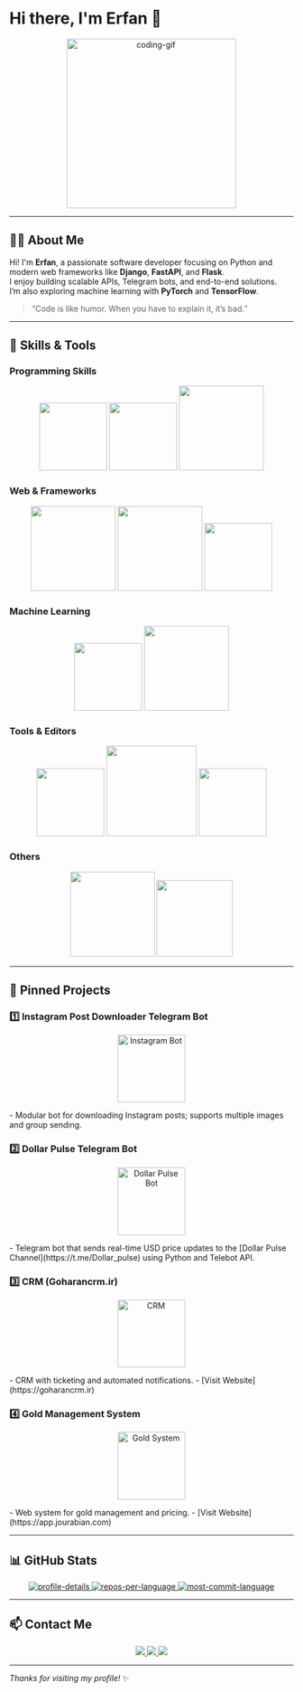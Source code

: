 # Hi there, I'm Erfan 👋

<p align="center">
  <img src="https://media.giphy.com/media/26ufnwz3wDUli7GU0/giphy.gif" width="300" alt="coding-gif"/>
</p>

---

## 👨‍💻 About Me
Hi! I'm **Erfan**, a passionate software developer focusing on Python and modern web frameworks like **Django**, **FastAPI**, and **Flask**.  
I enjoy building scalable APIs, Telegram bots, and end-to-end solutions.  
I’m also exploring machine learning with **PyTorch** and **TensorFlow**.  

> “Code is like humor. When you have to explain it, it’s bad.”

---

## 🔭 Skills & Tools

### Programming Skills
<p align="center">
  <img src="https://ziadoua.github.io/m3-Markdown-Badges/badges/Python/python2.svg" width="120" />
  <img src="https://ziadoua.github.io/m3-Markdown-Badges/badges/MySQL/mysql2.svg" width="120" />
  <img src="https://ziadoua.github.io/m3-Markdown-Badges/badges/PostgreSQL/postgresql2.svg" width="150" />
</p>

### Web & Frameworks
<p align="center">
  <img src="https://ziadoua.github.io/m3-Markdown-Badges/badges/FastAPI/fastapi2.svg" width="150" />
  <img src="https://ziadoua.github.io/m3-Markdown-Badges/badges/Django/django2.svg" width="150" />
  <img src="https://ziadoua.github.io/m3-Markdown-Badges/badges/Flask/flask2.svg" width="120" />
</p>

### Machine Learning
<p align="center">
  <img src="https://ziadoua.github.io/m3-Markdown-Badges/badges/PyTorch/pytorch2.svg" width="120" />
  <img src="https://ziadoua.github.io/m3-Markdown-Badges/badges/TensorFlow/tensorflow2.svg" width="150" />
</p>

### Tools & Editors
<p align="center">
  <img src="https://ziadoua.github.io/m3-Markdown-Badges/badges/Github/github2.svg" width="120" />
  <img src="https://ziadoua.github.io/m3-Markdown-Badges/badges/VisualStudioCode/visualstudiocode2.svg" width="160" />
  <img src="https://ziadoua.github.io/m3-Markdown-Badges/badges/Neovim/neovim2.svg" width="120" />
</p>

### Others
<p align="center">
  <img src="https://ziadoua.github.io/m3-Markdown-Badges/badges/Telegram/telegram2.svg" width="150" />
  <img src="https://ziadoua.github.io/m3-Markdown-Badges/badges/Twitter/twitter2.svg" width="135" />
</p>

---

## 🚀 Pinned Projects

### 1️⃣ Instagram Post Downloader Telegram Bot
<p align="center">
  <img src="https://ziadoua.github.io/m3-Markdown-Badges/badges/Telegram/telegram2.svg" width="120" alt="Instagram Bot"/>
</p>
- Modular bot for downloading Instagram posts; supports multiple images and group sending.

### 2️⃣ Dollar Pulse Telegram Bot
<p align="center">
  <a href="https://t.me/Dollar_pulse">
    <img src="https://ziadoua.github.io/m3-Markdown-Badges/badges/Telegram/telegram2.svg" width="120" alt="Dollar Pulse Bot"/>
  </a>
</p>
- Telegram bot that sends real-time USD price updates to the [Dollar Pulse Channel](https://t.me/Dollar_pulse) using Python and Telebot API.

### 3️⃣ CRM (Goharancrm.ir)
<p align="center">
  <a href="https://goharancrm.ir">
    <img src="https://ziadoua.github.io/m3-Markdown-Badges/badges/Django/django2.svg" width="120" alt="CRM"/>
  </a>
</p>
- CRM with ticketing and automated notifications.  
- [Visit Website](https://goharancrm.ir)

### 4️⃣ Gold Management System
<p align="center">
  <a href="https://app.jourabian.com">
    <img src="https://ziadoua.github.io/m3-Markdown-Badges/badges/PostgreSQL/postgresql2.svg" width="120" alt="Gold System"/>
  </a>
</p>
- Web system for gold management and pricing.  
- [Visit Website](https://app.jourabian.com)

---

## 📊 GitHub Stats
<p align="center">
  <a href="https://github.com/erfunzi">
    <img src="https://github-profile-summary-cards.vercel.app/api/cards/profile-details?username=erfunzi&theme=radical" alt="profile-details" />
  </a>
  <a href="https://github.com/erfunzi">
    <img src="https://github-profile-summary-cards.vercel.app/api/cards/repos-per-language?username=Erfunzi&theme=radical" alt="repos-per-language" />
  </a>
  <a href="https://github.com/erfunzi">
    <img src="https://github-profile-summary-cards.vercel.app/api/cards/most-commit-language?username=erfunzi&theme=radical" alt="most-commit-language" />
  </a>
</p>

---

## 📫 Contact Me
<p align="center">
  <a href="mailto:erfzia83@gmail.com">
    <img src="https://img.shields.io/badge/Email-erfzia83@gmail.com-D14836?style=flat-square&logo=gmail" />
  </a>
  <a href="https://github.com/erfunzi">
    <img src="https://img.shields.io/badge/GitHub-erfunzi-181717?style=flat-square&logo=github" />
  </a>
  <a href="https://t.me/erfun_zi">
    <img src="https://img.shields.io/badge/Telegram-Erfun_zi-2CA5E0?style=flat-square&logo=telegram" />
  </a>
</p>

---

*Thanks for visiting my profile!* ✨